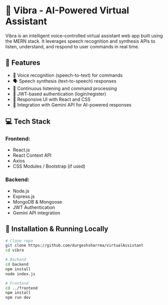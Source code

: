 # 🤖 Vibra - AI-Powered Virtual Assistant

Vibra is an intelligent voice-controlled virtual assistant web app built using the MERN stack. It leverages speech recognition and synthesis APIs to listen, understand, and respond to user commands in real time.

## 🚀 Features

- 🎤 Voice recognition (speech-to-text) for commands
- 🗣️ Speech synthesis (text-to-speech) responses
- 🔄 Continuous listening and command processing
- 🔐 JWT-based authentication (login/register)
- 🎨 Responsive UI with React and CSS
- 🤖 Integration with Gemini API for AI-powered responses

## 💻 Tech Stack

### Frontend:
- React.js
- React Context API
- Axios
- CSS Modules / Bootstrap (if used)

### Backend:
- Node.js
- Express.js
- MongoDB & Mongoose
- JWT Authentication
- Gemini API integration

## 🧪 Installation & Running Locally

```bash
# Clone repo
git clone https://github.com/durgeshsharrma/virtualAssistant
cd vibra

# Backend
cd backend
npm install
node index.js

# Frontend
cd ../frontend
npm install
npm run dev
